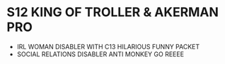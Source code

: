 # S12 KING OF TROLLER & AKERMAN PRO

- IRL WOMAN DISABLER WITH C13 HILARIOUS FUNNY PACKET
- SOCIAL RELATIONS DISABLER ANTI MONKEY GO REEEE







